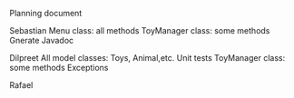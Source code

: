 Planning document

Sebastian
Menu class: all methods
ToyManager class: some methods
Gnerate Javadoc

Dilpreet
All model classes: Toys, Animal,etc. 
Unit tests
ToyManager class: some methods
Exceptions

Rafael
